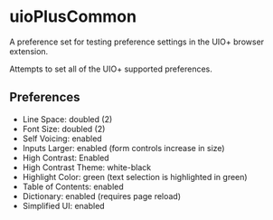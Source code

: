 # uioPlusCommon

A preference set for testing preference settings in the UIO+ browser extension.

Attempts to set all of the UIO+ supported preferences.

## Preferences

* Line Space: doubled (2)
* Font Size: doubled (2)
* Self Voicing: enabled
* Inputs Larger: enabled (form controls increase in size)
* High Contrast: Enabled
* High Contrast Theme: white-black
* Highlight Color: green (text selection is highlighted in green)
* Table of Contents: enabled
* Dictionary: enabled (requires page reload)
* Simplified UI: enabled
